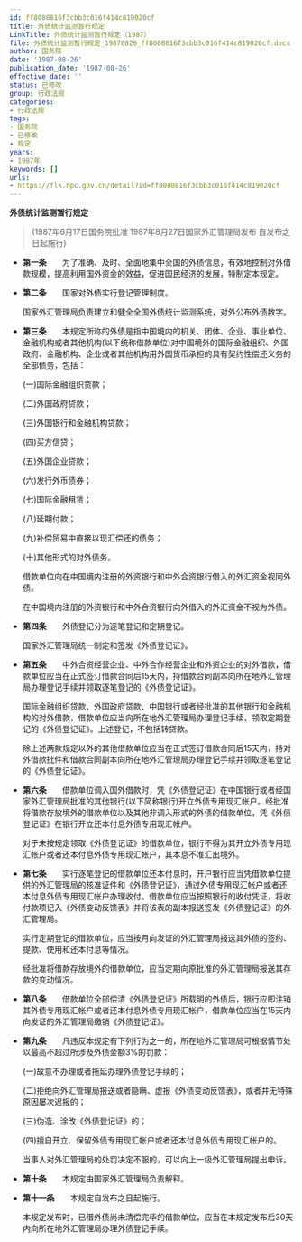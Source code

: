 ```yaml
---
id: ff8080816f3cbb3c016f414c819020cf
title: 外债统计监测暂行规定
LinkTitle: 外债统计监测暂行规定（1987）
file: 外债统计监测暂行规定_19870826_ff8080816f3cbb3c016f414c819020cf.docx
author: 国务院
date: '1987-08-26'
publication_date: '1987-08-26'
effective_date: ''
status: 已修改
group: 行政法规
categories:
- 行政法规
tags:
- 国务院
- 已修改
- 规定
years:
- 1987年
keywords: []
urls:
- https://flk.npc.gov.cn/detail?id=ff8080816f3cbb3c016f414c819020cf
---
```


**外债统计监测暂行规定**

> (1987年6月17日国务院批准 1987年8月27日国家外汇管理局发布 自发布之日起施行)

- **第一条**　　为了准确、及时、全面地集中全国的外债信息，有效地控制对外借款规模，提高利用国外资金的效益，促进国民经济的发展，特制定本规定。

- **第二条**　　国家对外债实行登记管理制度。

  国家外汇管理局负责建立和健全全国外债统计监测系统，对外公布外债数字。

- **第三条**　　本规定所称的外债是指中国境内的机关、团体、企业、事业单位、金融机构或者其他机构(以下统称借款单位)对中国境外的国际金融组织、外国政府、金融机构、企业或者其他机构用外国货币承担的具有契约性偿还义务的全部债务，包括：

  (一)国际金融组织贷款；

  (二)外国政府贷款；

  (三)外国银行和金融机构贷款；

  (四)买方信贷；

  (五)外国企业贷款；

  (六)发行外币债券；

  (七)国际金融租赁；

  (八)延期付款；

  (九)补偿贸易中直接以现汇偿还的债务；

  (十)其他形式的对外债务。

  借款单位向在中国境内注册的外资银行和中外合资银行借入的外汇资金视同外债。

  在中国境内注册的外资银行和中外合资银行向外借入的外汇资金不视为外债。

- **第四条**　　外债登记分为逐笔登记和定期登记。

  国家外汇管理局统一制定和签发《外债登记证》。

- **第五条**　　中外合资经营企业、中外合作经营企业和外资企业的对外借款，借款单位应当在正式签订借款合同后15天内，持借款合同副本向所在地外汇管理局办理登记手续并领取逐笔登记的《外债登记证》。

  国际金融组织贷款、外国政府贷款、中国银行或者经批准的其他银行和金融机构的对外借款，借款单位应当向所在地外汇管理局办理登记手续，领取定期登记的《外债登记证》。上述登记，不包括转贷款。

  除上述两款规定以外的其他借款单位应当在正式签订借款合同后15天内，持对外借款批件和借款合同副本向所在地外汇管理局办理登记手续并领取逐笔登记的《外债登记证》。

- **第六条**　　借款单位调入国外借款时，凭《外债登记证》在中国银行或者经国家外汇管理局批准的其他银行(以下简称银行)开立外债专用现汇帐户。经批准将借款存放境外的借款单位以及其他非调入形式的外债的借款单位，凭《外债登记证》在银行开立还本付息外债专用现汇帐户。

  对于未按规定领取《外债登记证》的借款单位，银行不得为其开立外债专用现汇帐户或者还本付息外债专用现汇帐户，其本息不准汇出境外。

- **第七条**　　实行逐笔登记的借款单位还本付息时，开户银行应当凭借款单位提供的外汇管理局的核准证件和《外债登记证》，通过外债专用现汇帐户或者还本付息外债专用现汇帐户办理收付。借款单位应当按照银行的收付凭证，将收付款项记入《外债变动反馈表》并将该表的副本报送签发《外债登记证》的外汇管理局。

  实行定期登记的借款单位，应当按月向发证的外汇管理局报送其外债的签约、提款、使用和还本付息等情况。

  经批准将借款存放境外的借款单位，应当定期向原批准的外汇管理局报送其存款的变动情况。

- **第八条**　　借款单位全部偿清《外债登记证》所载明的外债后，银行应即注销其外债专用现汇帐户或者还本付息外债专用现汇帐户，借款单位应当在15天内向发证的外汇管理局缴销《外债登记证》。

- **第九条**　　凡违反本规定有下列行为之一的，所在地外汇管理局可根据情节处以最高不超过所涉及外债金额3%的罚款：

  (一)故意不办理或者拖延办理外债登记手续的；

  (二)拒绝向外汇管理局报送或者隐瞒、虚报《外债变动反馈表》，或者并无特殊原因屡次迟报的；

  (三)伪造、涂改《外债登记证》的；

  (四)擅自开立、保留外债专用现汇帐户或者还本付息外债专用现汇帐户的。

  当事人对外汇管理局的处罚决定不服的，可以向上一级外汇管理局提出申诉。

- **第十条**　　本规定由国家外汇管理局负责解释。

- **第十一条**　　本规定自发布之日起施行。

  本规定发布时，已借外债尚未清偿完毕的借款单位，应当在本规定发布后30天内向所在地外汇管理局办理外债登记手续。
